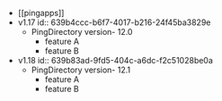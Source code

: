 - [[pingapps]]
- v1.17
  id:: 639b4ccc-b6f7-4017-b216-24f45ba3829e
	- PingDirectory version-  12.0
		- feature A
		- feature B
- v1.18
  id:: 639b83ad-9fd5-404c-a6dc-f2c51028be0a
	- PingDirectory version- 12.1
		- feature A
		- feature B